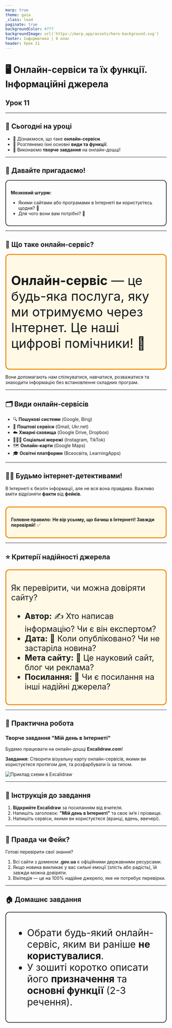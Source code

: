 ```yaml
---
marp: true
theme: gaia
_class: lead
paginate: true
backgroundColor: #fff
backgroundImage: url('https://marp.app/assets/hero-background.svg')
footer: Інформатика | 6 клас
header: Урок 11
---
```


<style>

.grid-container {
  display: grid;
  grid-template-columns: 50% 50%;
  align-items: start;
}
.text-left {
  text-align: left;
  padding: 5px;
}
.image-center {
  max-width: 100%; /* Ensures the image scales within its space */
  height: auto;
  text-align: center;
  display: flex;
  align-items: center;
  justify-content: center;
}

.text-large {
  font-size: 40px;
}

.text-medium {
  font-size: 30px;
}

.text-medium-small {
  font-size: 25px;
}

.text-small {
  font-size: 18px;
}

.text-tiny {
  font-size: 14px;
}

.card {
  border: 2px solid #333;
  border-radius: 12px;
  padding: 15px;
}

.important-to-remember {
  border: 3px solid #f08c00; /* Orange border */
  background-color: #fff9e6; /* Light yellow background */
  border-radius: 12px;
  padding: 15px;
}

</style>

# 🖥️ Онлайн-сервіси та їх функції. Інформаційні джерела

## Урок **11**

---

## 📘 Сьогодні на уроці

* 🤔 Дізнаємося, що таке **онлайн-сервіси**.
* 📂 Розглянемо їхні основні **види та функції**.
* 🎨 Виконаємо **творче завдання** на онлайн-дошці!

---

## 🧠 Давайте пригадаємо!

<div class="card">

**Мозковий штурм:**

* Якими сайтами або програмами в Інтернеті ви користуєтесь щодня? 📱
* Для чого вони вам потрібні? 🤔

</div>

---

## 🤔 Що таке онлайн-сервіс?

<div class="card text-large important-to-remember">

**Онлайн-сервіс** — це будь-яка послуга, яку ми отримуємо через Інтернет. Це наші цифрові помічники! 🤖

</div>

Вони допомагають нам спілкуватися, навчатися, розважатися та знаходити інформацію без встановлення складних програм.

---

## 🗂️ Види онлайн-сервісів

* 🔍 **Пошукові системи** (Google, Bing)
* 📧 **Поштові сервіси** (Gmail, Ukr.net)
* ☁️ **Хмарні сховища** (Google Drive, Dropbox)
* 🧑‍🤝‍🧑 **Соціальні мережі** (Instagram, TikTok)
* 🗺️ **Онлайн-карти** (Google Maps)
* 🎓 **Освітні платформи** (Всеосвіта, LearningApps)

---

## 🕵️‍♂️ Будьмо інтернет-детективами!

В Інтернеті є безліч інформації, але не вся вона правдива. Важливо вміти відрізняти **факти** від **фейків**.

</br>

<div class="card important-to-remember">

**Головне правило:** **Не вір усьому, що бачиш в Інтернеті! Завжди перевіряй!** ✅

</div>

---

## ⭐ Критерії надійності джерела

<div class="important-to-remember text-medium-small">

Як перевірити, чи можна довіряти сайту?

* **Автор:** ✍️ Хто написав інформацію? Чи є він експертом?
* **Дата:** 📅 Коли опубліковано? Чи не застаріла новина?
* **Мета сайту:** 🎯 Це науковий сайт, блог чи реклама?
* **Посилання:** 🔗 Чи є посилання на інші надійні джерела?

</div>

---

## 🎨 Практична робота

### **Творче завдання "Мій день в Інтернеті"**

Будемо працювати на онлайн-дошці **Excalidraw.com**!

**Завдання:** Створити візуальну карту онлайн-сервісів, якими ви користуєтеся протягом дня, та розфарбувати їх за типом.

![Приклад схеми в Excalidraw](https://i.imgur.com/gKjG1oV.png)

---

## 📝 Інструкція до завдання

1. **Відкрийте Excalidraw** за посиланням від вчителя.
2. Напишіть заголовок: **"Мій день в Інтернеті"** та своє імʼя і прізвище.
3. Напишіть сервіси, якими ви користуєтеся (вранці, вдень, ввечері).

---

## 🤔 Правда чи Фейк?

Готові перевірити свої знання?

1. Всі сайти з доменом **.gov.ua** є офіційними державними ресурсами.
2. Якщо новина викликає у вас сильні емоції (злість або радість), їй завжди можна довіряти.
3. Вікіпедія — це на 100% надійне джерело, яке не потребує перевірки.

---

## 🏠 Домашнє завдання

<div class="card text-medium">

* Обрати будь-який онлайн-сервіс, яким ви раніше **не користувалися**.
* У зошиті коротко описати його **призначення** та **основні функції** (2-3 речення).

</div>
